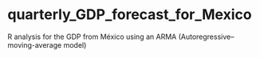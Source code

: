 # quarterly_GDP_forecast_for_Mexico
R analysis for the GDP from México  using an ARMA (Autoregressive–moving-average model)  
